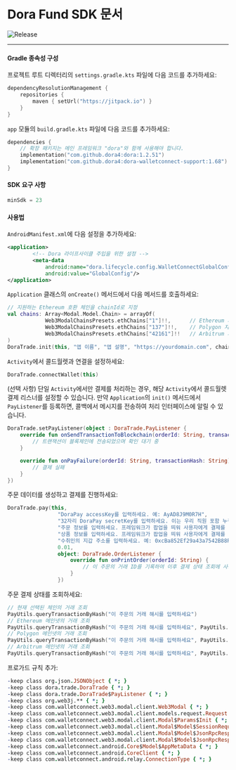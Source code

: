 # Dora Fund SDK 문서
![Release](https://jitpack.io/v/dora4/dora-walletconnect-support.svg)

--------------------------------

#### Gradle 종속성 구성

프로젝트 루트 디렉터리의 `settings.gradle.kts` 파일에 다음 코드를 추가하세요:
```kotlin
dependencyResolutionManagement {
    repositories {
        maven { setUrl("https://jitpack.io") }
    }
}
```
`app` 모듈의 `build.gradle.kts` 파일에 다음 코드를 추가하세요:
```kotlin
dependencies {
    // 확장 패키지는 메인 프레임워크 "dora"와 함께 사용해야 합니다.
    implementation("com.github.dora4:dora:1.2.51")
    implementation("com.github.dora4:dora-walletconnect-support:1.68")
}
```

#### SDK 요구 사항
```kotlin
minSdk = 23
```

#### 사용법

`AndroidManifest.xml`에 다음 설정을 추가하세요:
```xml
<application>
        <!-- Dora 라이프사이클 주입을 위한 설정 -->
        <meta-data
            android:name="dora.lifecycle.config.WalletConnectGlobalConfig"
            android:value="GlobalConfig"/>
</application>
```
`Application` 클래스의 `onCreate()` 메서드에서 다음 메서드를 호출하세요:
```kotlin
// 지원하는 Ethereum 호환 체인을 chainId로 지정
val chains: Array<Modal.Model.Chain> = arrayOf(
            Web3ModalChainsPresets.ethChains["1"]!!,      // Ethereum 지원
            Web3ModalChainsPresets.ethChains["137"]!!,    // Polygon 지원
            Web3ModalChainsPresets.ethChains["42161"]!!   // Arbitrum 지원
)
DoraTrade.init(this, "앱 이름", "앱 설명", "https://yourdomain.com", chains)
```
`Activity`에서 콜드월렛과 연결을 설정하세요:
```kotlin
DoraTrade.connectWallet(this)
```
(선택 사항) 단일 `Activity`에서만 결제를 처리하는 경우, 해당 `Activity`에서 콜드월렛 결제 리스너를 설정할 수 있습니다. 만약 `Application`의 `init()` 메서드에서 `PayListener`를 등록하면, 콜백에서 메시지를 전송하여 처리 인터페이스에 알릴 수 있습니다.
```kotlin
DoraTrade.setPayListener(object : DoraTrade.PayListener {
    override fun onSendTransactionToBlockchain(orderId: String, transactionHash: String) {
        // 트랜잭션이 블록체인에 전송되었으며 확인 대기 중
    }

    override fun onPayFailure(orderId: String, transactionHash: String) {
        // 결제 실패
    }
})
```
주문 데이터를 생성하고 결제를 진행하세요:
```kotlin
DoraTrade.pay(this,
                "DoraPay accessKey를 입력하세요. 예: AyAD8J9M0R7H",
                "32자리 DoraPay secretKey를 입력하세요. 이는 우리 직원 포함 누구와도 공유하지 마세요.",
                "주문 정보를 입력하세요. 프레임워크가 팝업을 띄워 사용자에게 결제를 안내합니다.",
                "상품 정보를 입력하세요. 프레임워크가 팝업을 띄워 사용자에게 결제를 안내합니다.",
                "수취인의 지갑 주소를 입력하세요. 예: 0xcBa852Ef29a43a7542B88F60C999eD9cB66f6000",
                0.01,
                object: DoraTrade.OrderListener {
                    override fun onPrintOrder(orderId: String) {
                        // 이 주문의 거래 ID를 기록하여 이후 결제 상태 조회에 사용
                    }
                })
```
주문 결제 상태를 조회하세요:
```kotlin
// 현재 선택된 체인의 거래 조회
PayUtils.queryTransactionByHash("이 주문의 거래 해시를 입력하세요")
// Ethereum 메인넷의 거래 조회
PayUtils.queryTransactionByHash("이 주문의 거래 해시를 입력하세요", PayUtils.DEFAULT_RPC_ETHEREUM)
// Polygon 메인넷의 거래 조회
PayUtils.queryTransactionByHash("이 주문의 거래 해시를 입력하세요", PayUtils.DEFAULT_RPC_POLYGON)
// Arbitrum 메인넷의 거래 조회
PayUtils.queryTransactionByHash("이 주문의 거래 해시를 입력하세요", PayUtils.DEFAULT_RPC_ARBITRUM)
```
프로가드 규칙 추가:
```pro
-keep class org.json.JSONObject { *; }
-keep class dora.trade.DoraTrade { *; }
-keep class dora.trade.DoraTrade$PayListener { *; }
-keep class org.web3j.** { *; }
-keep class com.walletconnect.web3.modal.client.Web3Modal { *; }
-keep class com.walletconnect.web3.modal.client.models.request.Request { *; }
-keep class com.walletconnect.web3.modal.client.Modal$Params$Init { *; }
-keep class com.walletconnect.web3.modal.client.Modal$Model$SessionRequestResponse { *; }
-keep class com.walletconnect.web3.modal.client.Modal$Model$JsonRpcResponse$JsonRpcResult { *; }
-keep class com.walletconnect.web3.modal.client.Modal$Model$JsonRpcResponse$JsonRpcError { *; }
-keep class com.walletconnect.android.Core$Model$AppMetaData { *; }
-keep class com.walletconnect.android.CoreClient { *; }
-keep class com.walletconnect.android.relay.ConnectionType { *; }
```